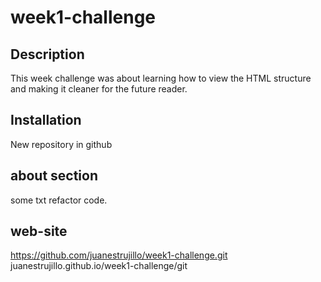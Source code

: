 # week1-challenge

## Description

  This week challenge was about learning how to view the HTML structure and making it cleaner for the future reader.

## Installation
  New repository in github

## about section
some txt refactor code.

## web-site
https://github.com/juanestrujillo/week1-challenge.git
juanestrujillo.github.io/week1-challenge/git

